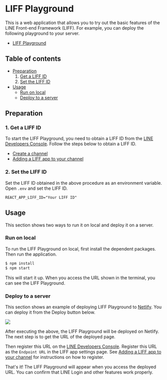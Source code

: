 # LIFF Playground

This is a web application that allows you to try out the basic features of the LINE Front-end Framework (LIFF). For example, you can deploy the following playground to your server.

* [LIFF Playground](https://liff-playground.netlify.app)

## Table of contents

* [Preparation](#preparation)
  1. [Get a LIFF ID](#1-get-a-liff-id)
  1. [Set the LIFF ID](#2-set-the-liff-id)
* [Usage](#usage)
  * [Run on local](#run-on-local)
  * [Deploy to a server](#deploy-to-a-server)

## Preparation

### 1. Get a LIFF ID

To start the LIFF Playground, you need to obtain a LIFF ID from the [LINE Developers Console](https://developers.line.biz/console/). Follow the steps below to obtain a LIFF ID.

* [Create a channel](https://developers.line.biz/en/docs/liff/getting-started/)
* [Adding a LIFF app to your channel](https://developers.line.biz/en/docs/liff/registering-liff-apps/)

### 2. Set the LIFF ID

Set the LIFF ID obtained in the above procedure as an environment variable. Open `.env` and set the LIFF ID.

````
REACT_APP_LIFF_ID="Your LIFF ID"
````

## Usage

This section shows two ways to run it on local and deploy it on a server.

### Run on local

To run the LIFF Playground on local, first install the dependent packages. Then run the application.

```bash
$ npm install
$ npm start
```

This will start it up. When you access the URL shown in the terminal, you can see the LIFF Playground.

### Deploy to a server

This section shows an example of deploying LIFF Playground to [Netlify](https://www.netlify.com/). You can deploy it from the Deploy button below.

[![](https://www.netlify.com/img/deploy/button.svg)](https://app.netlify.com/start/deploy?repository=https://github.com/zenizh/liff-playground)

After executing the above, the LIFF Playground will be deployed on Netlify. The next step is to get the URL of the deployed page.

Then register this URL on the [LINE Developers Console](https://developers.line.biz/console/). Register this URL as the `Endpoint URL` in the LIFF app settings page. See [Adding a LIFF app to your channel](https://developers.line.biz/en/docs/liff/registering-liff-apps/) for instructions on how to register.

That's it! The LIFF Playground will appear when you access the deployed URL. You can confirm that LINE Login and other features work properly.